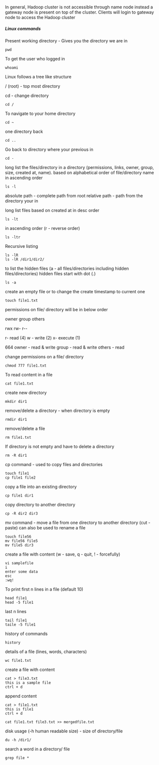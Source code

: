 
In general, Hadoop cluster is not accessible through name node instead a gateway node is present on top of the cluster. Clients will login to gateway node to access the Hadoop cluster 

##### Linux commands

Present working directory - Gives you the directory we are in

``` console
pwd 
```

To get the user who logged in

``` console
whoami
```

Linux follows a tree like structure

/ (root) - top most directory

cd  - change directory

``` console
cd /
```

To navigate to your home directory 

``` console
cd ~
```

one directory back

``` console
cd ..
```

Go back to directory where your previous in

``` console
cd -
```

long list the files/directory in a directory (permissions, links, owner, group, size, created at, name). based on alphabetical order of file/directory name in ascending order

``` console
ls -l
```

absolute path - complete path from root
relative path - path from the directory your in

long list files based on created at in desc order

``` console
ls -lt
```

in ascending order (r - reverse order)

``` console
ls -ltr
```

Recursive listing

``` console
ls -lR
ls -lR /dir1/dir2/
```

to list the hidden files (a - all files/directories including hidden files/directories)
hidden files start with dot (.)

``` console
ls -a
```

create an empty file or to change the create timestamp to current one

``` console
touch file1.txt
```

permissions on file/ directory will be in below order

owner group others

rwx rw- r--

r- read (4)
w - write (2)
x- execute (1)

664
owner - read & write
group  - read & write
others - read

change permissions on a file/ directory

``` console
chmod 777 file1.txt
```

To read content in a file

```console
cat file1.txt
```

create new directory

``` console
mkdir dir1
```

remove/delete a directory - when directory is empty

```console
rmdir dir1
```

remove/delete a file

``` console
rm file1.txt
```

If directory is not empty and have to delete a directory

``` console
rm -R dir1
```

cp command - used to copy files and directories

```console
touch file1
cp file1 file2
```

copy a file into an existing directory

``` console
cp file1 dir1
```

copy directory to another directory

``` console
cp -R dir2 dir3
```

mv command - move a file from one directory to another directory (cut - paste)
can also be used to rename a file

``` console
touch file56
mv file56 file5
mv file5 dir3
```

create a file with content (w - save, q - quit, ! - forcefully)

``` console
vi samplefile
i
enter some data
esc
:wq!
```

To print first n lines in a file (default 10)

``` console
head file1
head -5 file1
```

last n lines

``` console
tail file1
taile -5 file1
```

history of commands

``` console
history
```

details of a file (lines, words, characters)

``` console
wc file1.txt
```

create a file with content

``` console
cat > file3.txt
this is a sample file
ctrl + d
```

append content

``` cosnole
cat > file1.txt
this is file1
ctrl + d

cat file1.txt file3.txt >> mergedfile.txt
```

disk usage (-h human readable size) - size of directory/file

``` console
du -h /dir1/
```

search a word in a directory/ file

``` console
grep file *
```
